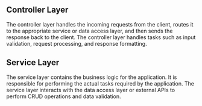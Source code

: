 ## Controller Layer

The controller layer handles the incoming requests from the client, routes it to the appropriate service or data access layer, and then sends the response back to the client.  The controller layer handles tasks such as input validation, request processing, and response formatting.

## Service Layer

The service layer contains the business logic for the application.  It is responsible for performing the actual tasks required by the application.  The service layer interacts with the data access layer or external APIs to perform CRUD operations and data validation.
